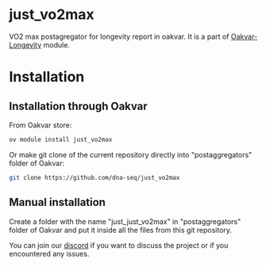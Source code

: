 # just_vo2max
VO2 max postagregator for longevity report in oakvar.  It is a part of [Oakvar-Longevity](https://github.com/dna-seq/oakvar-longevity) module.

# Installation
## Installation through Oakvar

From Oakvar store:
```bash
ov module install just_vo2max
```
Or make git clone of the current repository directly into "postaggregators" folder of Oakvar:
```bash
git clone https://github.com/dna-seq/just_vo2max
```

## Manual installation

Create a folder with the name "just_just_vo2max" in "postaggregators" folder of Oakvar and put it inside all the files from this git repository.

You can join our [discord](https://discord.gg/5WU6aSANXy) if you want to discuss the project or if you encountered any issues.
